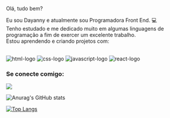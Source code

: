 Olá, tudo bem?

Eu sou Dayanny e atualmente sou Programadora Front End. :computer:
<br>Tenho estudado e me dedicado muito em algumas linguagens de programação a fim de exercer um excelente trabalho.
<br>Estou aprendendo e criando projetos com:
<br><br>

<img src="https://img.shields.io/badge/HTML5-E34F26?style=for-the-badge&logo=html5&logoColor=white" alt="html-logo"> <img src="https://img.shields.io/badge/CSS3-1572B6?style=for-the-badge&logo=css3&logoColor=white" alt="css-logo"> <img src="https://img.shields.io/badge/JavaScript-323330?style=for-the-badge&logo=javascript&logoColor=F7DF1E" alt="javascript-logo"> <img src="https://img.shields.io/badge/React-20232A?style=for-the-badge&logo=react&logoColor=61DAFB" alt="react-logo">
  <br>
### Se conecte comigo:
<a href="https://www.linkedin.com/in/dayanny-siqueira/"><img src="https://img.shields.io/badge/LinkedIn-0077B5?style=for-the-badge&logo=linkedin&logoColor=white"></a>


![Anurag's GitHub stats](https://github-readme-stats.vercel.app/api?username=idanisiqueira&show_icons=true&theme=monokai)


[![Top Langs](https://github-readme-stats.vercel.app/api/top-langs/?username=idanisiqueira)](https://github.com/anuraghazra/github-readme-stats)


  

<!---
idanisiqueira/idanisiqueira is a ✨ special ✨ repository because its `README.md` (this file) appears on your GitHub profile.
You can click the Preview link to take a look at your changes.
--->
